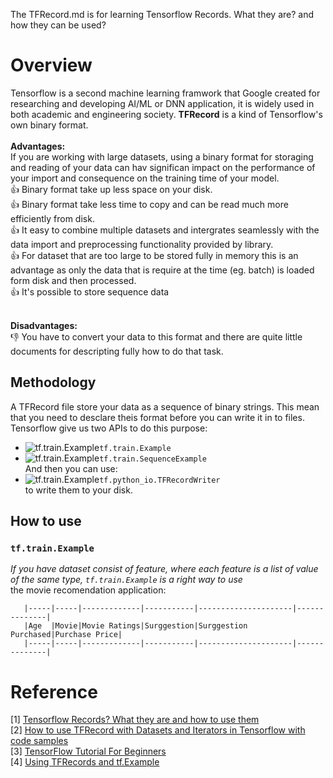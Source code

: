 The TFRecord.md is for learning Tensorflow Records. What they are? and how they can be used?

# Overview
Tensorflow is a second machine learning framwork that Google created for researching and developing AI/ML or DNN application, it is widely used in both academic and engineering society. <b>TFRecord</b> is a kind of Tensorflow's own binary format.
<br />
<br /> <b> Advantages:</b>
<br /> If you are working with large datasets, using a binary format for storaging and reading of your data can hav significan impact on the performance of your import and consequence on the training time of your model.
<br /> :+1: Binary format take up less space on your disk.
<br /> :+1: Binary format take less time to copy and can be read much more efficiently from disk.
<br /> :+1: It easy to combine multiple datasets and intergrates seamlessly with the data import and preprocessing functionality provided by library.
<br /> :+1: For dataset that are too large to be stored fully in memory this is an advantage as only the data that is require at the time (eg. batch) is loaded form disk and then processed.
<br /> :+1: It's possible to store sequence data []()

<br /> <b> Disadvantages:</b>
<br /> :-1: You have to convert your data to this format and there are quite little documents for descripting fully how to do that task.

## Methodology
A TFRecord file store your data as a sequence of binary strings. This mean that you need to desclare theis format before you can write it in to files.
<br /> Tensorflow give us two APIs to do this purpose: 
- ![tf.train.Example](https://placehold.it/15/f03c15/000000?text=+)`tf.train.Example`
- ![tf.train.Example](https://placehold.it/15/f03c15/000000?text=+)`tf.train.SequenceExample`
<br /> And then you can use:
- ![tf.train.Example](https://placehold.it/15/f03c15/000000?text=+)`tf.python_io.TFRecordWriter`
<br /> to write them to your disk.

## How to use
### `tf.train.Example`
*If you have dataset consist of feature, where each feature is a list of value of the same type, `tf.train.Example` is a right way to use*
<br /> the movie recomendation  application:

       |-----|-----|-------------|-----------|---------------------|--------------|
       |Age  |Movie|Movie Ratings|Surggestion|Surggestion Purchased|Purchase Price|
       |-----|-----|-------------|-----------|---------------------|--------------|

# Reference
[1] [Tensorflow Records? What they are and how to use them](https://medium.com/mostly-ai/tensorflow-records-what-they-are-and-how-to-use-them-c46bc4bbb564)
<br /> [2] [How to use TFRecord with Datasets and Iterators in Tensorflow with code samples](https://medium.com/ymedialabs-innovation/how-to-use-tfrecord-with-datasets-and-iterators-in-tensorflow-with-code-samples-ffee57d298af)
<br /> [3] [TensorFlow Tutorial For Beginners](https://www.datacamp.com/community/tutorials/tensorflow-tutorial?utm_source=adwords_ppc&utm_campaignid=1455363063&utm_adgroupid=65083631748&utm_device=c&utm_keyword=&utm_matchtype=b&utm_network=g&utm_adpostion=1t1&utm_creative=278443377086&utm_targetid=aud-390929969673:dsa-498578051924&utm_loc_interest_ms=&utm_loc_physical_ms=9040331&gclid=CjwKCAjw-4_mBRBuEiwA5xnFIErgo0CmIBG7V3KlWfbC0KVEN6O-NintJH1Mv61puXEMg3mpPDv8vxoCBqEQAvD_BwE)
<br /> [4] [Using TFRecords and tf.Example](https://www.tensorflow.org/alpha/tutorials/load_data/tf_records)

